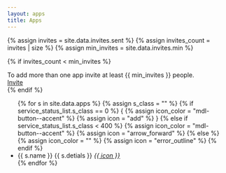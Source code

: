```yaml
---
layout: apps
title: Apps
---
```


{% assign invites = site.data.invites.sent %}
{% assign invites_count = invites | size %}
{% assign min_invites = site.data.invites.min %}

{% if invites_count < min_invites  %}
<div class="mdl-card__supporting-text">
    To add more than one app invite at least {{ min_invites }} people.
</div>

<div class="mdl-card__actions mdl-card--border">
    <a class="mdl-button mdl-js-button mdl-js-ripple-effect mdl-button--accent pull-right--" href="/inbox/invite">
        Invite
    </a>
</div>
{% endif %}

<!-- <br> -->
<ul class="demo-list-three mdl-list">
    {% for s in site.data.apps %}
    {% assign s_class = "" %}
    {% if service_status_list.s_class == 0 %}
    {
        <!-- no account connected -->
        {% assign icon_color = "mdl-button--accent" %}
        {% assign icon = "add" %}
    }
    {% else if service_status_list.s_class < 400 %}
        <!-- all sytem OK -->
        {% assign icon_color = "mdl-button--accent" %}
        {% assign icon = "arrow_forward" %}
    {% else %}
        <!-- warning: required attention -->
        {% assign icon_color = "" %}
        {% assign icon = "error_outline" %}
    {% endif %}
    <li class="mdl-list__item mdl-list__item--three-line">
        <span class="mdl-list__item-primary-content">
        <!-- <i class="material-icons mdl-list__item-avatar">person</i> -->
        <i class="mdl-list__item-avatar mdl-list__item-icon {{ s.icon }}"
        style="line-height: 1.4; font-size: 28px; background-color: transparent; color: #757575;"
        ></i>
        <span>{{ s.name }}</span>
        <span class="mdl-list__item-text-body">{{ s.detials }}</span>
        </span>
        <span class="mdl-list__item-secondary-content">
            <a class="mdl-list__item-secondary-action mdl-button mdl-js-button {{ icon_color }} mdl-button--icon" href="/apps/add/{{ s.name | downcase }}">
                <i class="material-icons">{{ icon }}</i>
            </a>
        </span>
    </li>
    {% endfor %}
</ul>

<!-- <div class="mdl-card__menu">
    <a id="email" class="mdl-button mdl-button--accent mdl-button--icon mdl-js-button mdl-js-ripple-effect" href="/inbox/invite">
        <i class="material-icons">email</i>
    </a>
</div> -->